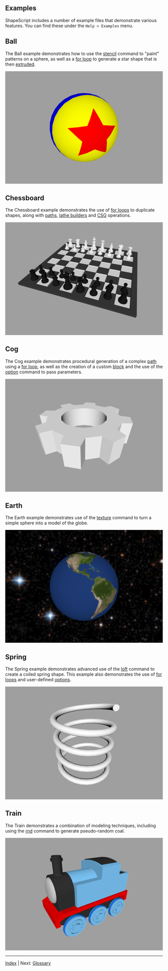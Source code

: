 Examples
---

ShapeScript includes a number of example files that demonstrate various features. You can find these under the `Help > Examples` menu.

## Ball

The Ball example demonstrates how to use the [stencil](csg.md) command to "paint" patterns on a sphere, as well as a [for loop](control-flow.md) to generate a star shape that is then [extruded](builders.md).

![Ball](../images/ball.png)

## Chessboard

The Chessboard example demonstrates the use of [for loops](control-flow.md) to duplicate shapes, along with [paths](paths.md), [lathe builders](builders.md) and [CSG](csg.md) operations.

![Chessboard](../images/chessboard.png)

## Cog

The Cog example demonstrates procedural generation of a complex [path](paths.md) using a [for loop](control-flow.md), as well as the creation of a custom [block](blocks.md) and the use of the [option](blocks.md) command to pass parameters.

![Cog](../images/cog.png)

## Earth

The Earth example demonstrates use of the [texture](materials.md) command to turn a simple sphere into a model of the globe.

![Earth](../images/earth.png)

## Spring

The Spring example demonstrates advanced use of the [loft](builders.md) command to create a coiled spring shape. This example also demonstrates the use of [for loops](control-flow.md) and user-defined [options](blocks.md).

![Spring](../images/spring.png)

## Train

The Train demonstrates a combination of modeling techniques, including using the [rnd](commands.md) command to generate pseudo-random coal.

![Train](../images/train.png)

---
[Index](index.md) | Next: [Glossary](glossary.md)

